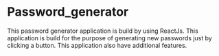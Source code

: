 # Password_generator
This password generator application is build by using ReactJs. This application is build for the purpose of generating new passwords just by clicking a button. This application also have additional features.
